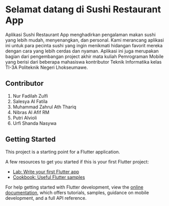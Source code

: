 # Selamat datang di Sushi Restaurant App

Aplikasi Sushi Restaurant App menghadirkan pengalaman makan sushi yang lebih mudah, menyenangkan, dan personal. Kami merancang aplikasi ini untuk para pecinta sushi yang ingin menikmati hidangan favorit mereka dengan cara yang lebih cerdas dan nyaman. Aplikasi ini juga merupakan bagian dari pengembangan project akhir mata kuliah Pemrograman Mobile yang berisi dari beberapa mahasiswa kontributor Teknik Informatika kelas TI-3A Politeknik Negeri Lhokseumawe.

## Contributor
1. Nur Fadilah Zulfi
2. Salesya Al Fatila
3. Muhammad Zahrul Ath Thariq
4. Nibras Al Afif RM
5. Putri Alvioli
6. Urfi Shanda Nasywa

## Getting Started

This project is a starting point for a Flutter application.

A few resources to get you started if this is your first Flutter project:

- [Lab: Write your first Flutter app](https://docs.flutter.dev/get-started/codelab)
- [Cookbook: Useful Flutter samples](https://docs.flutter.dev/cookbook)

For help getting started with Flutter development, view the
[online documentation](https://docs.flutter.dev/), which offers tutorials,
samples, guidance on mobile development, and a full API reference.
